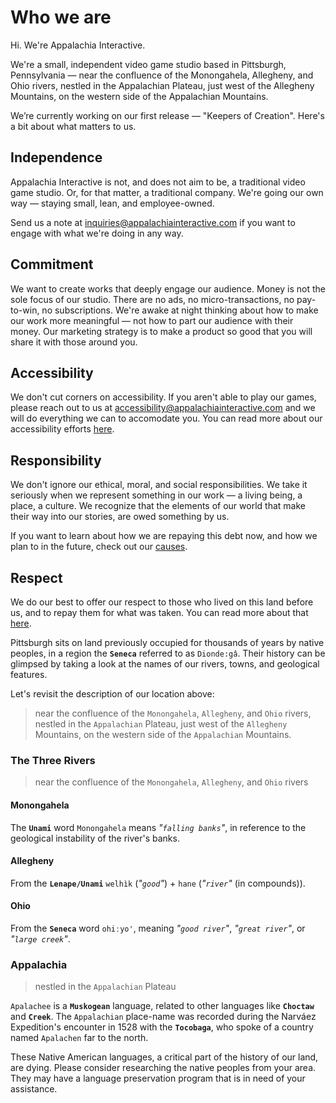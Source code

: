 # Who we are

Hi.  We're Appalachia Interactive.

We're a small, independent video game studio based in Pittsburgh, Pennsylvania — near the confluence of the Monongahela, Allegheny, and Ohio rivers, nestled in the Appalachian Plateau, just west of the Allegheny Mountains, on the western side of the Appalachian Mountains.

We’re currently working on our first release — "Keepers of Creation".  Here's a bit about what matters to us.

## Independence

Appalachia Interactive is not, and does not aim to be, a traditional video game studio.  Or, for that matter, a traditional company.  We're going our own way — staying small, lean, and employee-owned.  

Send us a note at [inquiries@appalachiainteractive.com](mailto:inquiries@appalachiainteractive.com) if you want to engage with what we're doing in any way.

## Commitment

We want to create works that deeply engage our audience.  Money is not the sole focus of our studio.  There are no ads, no micro-transactions, no pay-to-win, no subscriptions.  We're awake at night thinking about how to make our work more meaningful — not how to part our audience with their money.  Our marketing strategy is to make a product so good that you will share it with those around you.

## Accessibility

We don't cut corners on accessibility.  If you aren't able to play our games, please reach out to us at [accessibility@appalachiainteractive.com](mailto:accessibility@appalachiainteractive.com) and we will do everything we can to accomodate you.  You can read more about our accessibility efforts [here](https://appalachiainteractive.com/accessibility).

## Responsibility

We don't ignore our ethical, moral, and social responsibilities.  We take it seriously when we represent something in our work — a living being, a place, a culture.  We recognize that the elements of our world that make their way into our stories, are owed something by us.

If you want to learn about how we are repaying this debt now, and how we plan to in the future, check out our [causes](https://appalachiainteractive.com/causes).

## Respect

We do our best to offer our respect to those who lived on this land before us, and to repay them for what was taken.  You can read more about that [here](https://appalachiainteractive.com/causes/native-peoples/).

Pittsburgh sits on land previously occupied for thousands of years by native peoples, in a region the **`Seneca`** referred to as `Dionde:gâ`.  Their history can be glimpsed by taking a look at the names of our rivers, towns, and geological features.  

Let's revisit the description of our location above:

> near the confluence of the `Monongahela`, `Allegheny`, and `Ohio` rivers, nestled in the `Appalachian` Plateau, just west of the `Allegheny` Mountains, on the western side of the `Appalachian` Mountains.

### The Three Rivers

> near the confluence of the `Monongahela`, `Allegheny`, and `Ohio` rivers

#### Monongahela

The **`Unami`** word `Monongahela` means *"`falling banks`"*, in reference to the geological instability of the river's banks.

#### Allegheny

From the **`Lenape/Unami`** `welhìk` (*"`good`"*) + `hane` (*"`river`"* (in compounds)).

#### Ohio

From the **`Seneca`** word `ohiːyo'`, meaning *"`good river`"*, *"`great river`"*, or *"`large creek`"*.

### Appalachia

> nestled in the `Appalachian` Plateau

`Apalachee` is a **`Muskogean`** language, related to other languages like **`Choctaw`** and **`Creek`**.  The `Appalachian` place-name was recorded during the Narváez Expedition's encounter in 1528 with the **`Tocobaga`**, who spoke of a country named `Apalachen` far to the north.

These Native American languages, a critical part of the history of our land, are dying.  Please consider researching the native peoples from your area.  They may have a language preservation program that is in need of your assistance.
